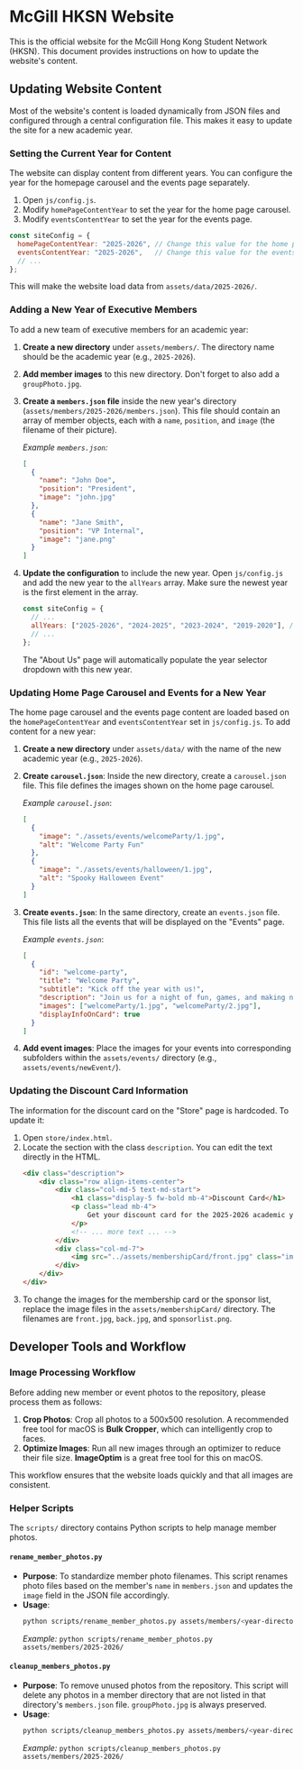 # McGill HKSN Website

This is the official website for the McGill Hong Kong Student Network (HKSN). This document provides instructions on how to update the website's content.

## Updating Website Content

Most of the website's content is loaded dynamically from JSON files and configured through a central configuration file. This makes it easy to update the site for a new academic year.

### Setting the Current Year for Content

The website can display content from different years. You can configure the year for the homepage carousel and the events page separately.

1.  Open `js/config.js`.
2.  Modify `homePageContentYear` to set the year for the home page carousel.
3.  Modify `eventsContentYear` to set the year for the events page.

```javascript
const siteConfig = {
  homePageContentYear: "2025-2026", // Change this value for the home page
  eventsContentYear: "2025-2026",   // Change this value for the events page
  // ...
};
```

This will make the website load data from `assets/data/2025-2026/`.

### Adding a New Year of Executive Members

To add a new team of executive members for an academic year:

1.  **Create a new directory** under `assets/members/`. The directory name should be the academic year (e.g., `2025-2026`).

2.  **Add member images** to this new directory. Don't forget to also add a `groupPhoto.jpg`.

3.  **Create a `members.json` file** inside the new year's directory (`assets/members/2025-2026/members.json`). This file should contain an array of member objects, each with a `name`, `position`, and `image` (the filename of their picture).

    *Example `members.json`:*
    ```json
    [
      {
        "name": "John Doe",
        "position": "President",
        "image": "john.jpg"
      },
      {
        "name": "Jane Smith",
        "position": "VP Internal",
        "image": "jane.png"
      }
    ]
    ```

4.  **Update the configuration** to include the new year. Open `js/config.js` and add the new year to the `allYears` array. Make sure the newest year is the first element in the array.

    ```javascript
    const siteConfig = {
      // ...
      allYears: ["2025-2026", "2024-2025", "2023-2024", "2019-2020"], // Add new year here
      // ...
    };
    ```
    The "About Us" page will automatically populate the year selector dropdown with this new year.

### Updating Home Page Carousel and Events for a New Year

The home page carousel and the events page content are loaded based on the `homePageContentYear` and `eventsContentYear` set in `js/config.js`. To add content for a new year:

1.  **Create a new directory** under `assets/data/` with the name of the new academic year (e.g., `2025-2026`).

2.  **Create `carousel.json`**: Inside the new directory, create a `carousel.json` file. This file defines the images shown on the home page carousel.

    *Example `carousel.json`*:
    ```json
    [
      {
        "image": "./assets/events/welcomeParty/1.jpg",
        "alt": "Welcome Party Fun"
      },
      {
        "image": "./assets/events/halloween/1.jpg",
        "alt": "Spooky Halloween Event"
      }
    ]
    ```

3.  **Create `events.json`**: In the same directory, create an `events.json` file. This file lists all the events that will be displayed on the "Events" page.

    *Example `events.json`*:
    ```json
    [
      {
        "id": "welcome-party",
        "title": "Welcome Party",
        "subtitle": "Kick off the year with us!",
        "description": "Join us for a night of fun, games, and making new friends.",
        "images": ["welcomeParty/1.jpg", "welcomeParty/2.jpg"],
        "displayInfoOnCard": true
      }
    ]
    ```

4.  **Add event images**: Place the images for your events into corresponding subfolders within the `assets/events/` directory (e.g., `assets/events/newEvent/`).

### Updating the Discount Card Information

The information for the discount card on the "Store" page is hardcoded. To update it:

1.  Open `store/index.html`.
2.  Locate the section with the class `description`. You can edit the text directly in the HTML.
    ```html
    <div class="description">
        <div class="row align-items-center">
            <div class="col-md-5 text-md-start">
                <h1 class="display-5 fw-bold mb-4">Discount Card</h1>
                <p class="lead mb-4">
                    Get your discount card for the 2025-2026 academic year! ...
                </p>
                <!-- ... more text ... -->
            </div>
            <div class="col-md-7">
                <img src="../assets/membershipCard/front.jpg" class="img-fluid rounded-4" alt="HKSN Membership Card">
            </div>
        </div>
    </div>
    ```
3.  To change the images for the membership card or the sponsor list, replace the image files in the `assets/membershipCard/` directory. The filenames are `front.jpg`, `back.jpg`, and `sponsorlist.png`.

## Developer Tools and Workflow

### Image Processing Workflow

Before adding new member or event photos to the repository, please process them as follows:

1.  **Crop Photos**: Crop all photos to a 500x500 resolution. A recommended free tool for macOS is **Bulk Cropper**, which can intelligently crop to faces.
2.  **Optimize Images**: Run all new images through an optimizer to reduce their file size. **ImageOptim** is a great free tool for this on macOS.

This workflow ensures that the website loads quickly and that all images are consistent.

### Helper Scripts

The `scripts/` directory contains Python scripts to help manage member photos.

#### `rename_member_photos.py`

-   **Purpose**: To standardize member photo filenames. This script renames photo files based on the member's `name` in `members.json` and updates the `image` field in the JSON file accordingly.
-   **Usage**:
    ```bash
    python scripts/rename_member_photos.py assets/members/<year-directory>/
    ```
    *Example:* `python scripts/rename_member_photos.py assets/members/2025-2026/`

#### `cleanup_members_photos.py`

-   **Purpose**: To remove unused photos from the repository. This script will delete any photos in a member directory that are not listed in that directory's `members.json` file. `groupPhoto.jpg` is always preserved.
-   **Usage**:
    ```bash
    python scripts/cleanup_members_photos.py assets/members/<year-directory>/
    ```
    *Example:* `python scripts/cleanup_members_photos.py assets/members/2025-2026/`
